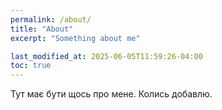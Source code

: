 ```yaml
---
permalink: /about/
title: "About"
excerpt: "Something about me"

last_modified_at: 2025-06-05T11:59:26-04:00
toc: true
---
```


Тут має бути щось про мене. Колись добавлю.


